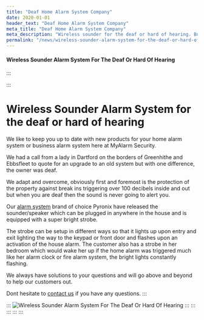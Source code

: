 ```yaml
---
title: "Deaf Home Alarm System Company"
date: 2020-01-01
header_text: "Deaf Home Alarm System Company"
meta_title: "Deaf Home Alarm System Company"
meta_description: "Wireless sounder for the deaf or hard of hearing. Burglar Alarm Servicing, Burglar Alarm Installation, Alarm Battery and CCTV in Orpington. Call 020 8302 4065"
permalink: "/news/wireless-sounder-alarm-system-for-the-deaf-or-hard-of-hearing/"
---
```


#### Wireless Sounder Alarm System For The Deaf Or Hard Of Hearing

:::

::: 
# Wireless Sounder Alarm System for the deaf or hard of hearing

We like to keep you up to date with new products for your home alarm system or business alarm system here at MyAlarm Security.

We had a call from a lady in Dartford on the borders of Greenhithe and Ebbsfleet to quote for an upgrade to an old system but with one difference, the owner was deaf.

We adapt and overcome, obviously first and foremost is the protection of the property against break ins triggering over 100 decibels inside and out but when you are deaf then the sound is never going to alert you.

Our [alarm system](../categories/burglar-alarms.php.html) brand of choice Pyronix have released the sounder/speaker which can be plugged in anywhere in the house and is equipped with a super bright strobe.

The strobe can be setup in different ways so that it lights up upon entry and exit lighting the way to the keypad or front door and flashes upon an activation of the house alarm. The customer also has a strobe in her bedroom which would wake her up if the home alarm was triggered much like her alarm clock or fire alarm system, the bright lights constantly flashing.

We always have solutions to your questions and will go above and beyond to help our customers out.

Dont hesitate to [contact us](../contact.php.html) if you have any questions.
:::

::: 
![Wireless Sounder Alarm System For The Deaf Or Hard Of Hearing](https://res.cloudinary.com/kbs/image/upload/wxl86lwwbs7c4zvyggs9.jpg)
:::
:::
:::
:::
:::